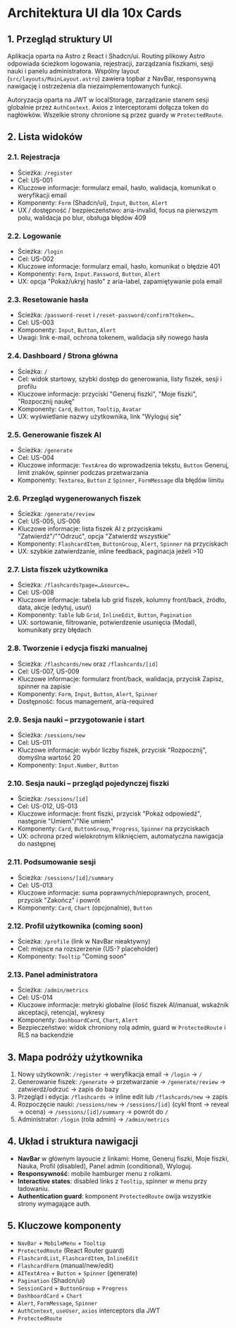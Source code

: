 # Architektura UI dla 10x Cards

## 1. Przegląd struktury UI

Aplikacja oparta na Astro z React i Shadcn/ui. Routing plikowy Astro odpowiada ścieżkom logowania, rejestracji, zarządzania fiszkami, sesji nauki i panelu administratora. Wspólny layout (`src/layouts/MainLayout.astro`) zawiera topbar z NavBar, responsywną nawigację i ostrzeżenia dla niezaimplementowanych funkcji.

Autoryzacja oparta na JWT w localStorage, zarządzanie stanem sesji globalnie przez `AuthContext`. Axios z interceptorami dołącza token do nagłówków. Wszelkie strony chronione są przez guardy w `ProtectedRoute`.

## 2. Lista widoków

### 2.1. Rejestracja
- Ścieżka: `/register`
- Cel: US-001
- Kluczowe informacje: formularz email, hasło, walidacja, komunikat o weryfikacji email
- Komponenty: `Form` (Shadcn/ui), `Input`, `Button`, `Alert`
- UX / dostępność / bezpieczeństwo: aria-invalid, focus na pierwszym polu, walidacja po blur, obsługa błędów 409

### 2.2. Logowanie
- Ścieżka: `/login`
- Cel: US-002
- Kluczowe informacje: formularz email, hasło, komunikat o błędzie 401
- Komponenty: `Form`, `Input.Password`, `Button`, `Alert`
- UX: opcja "Pokaż/ukryj hasło" z aria-label, zapamiętywanie pola email

### 2.3. Resetowanie hasła
- Ścieżka: `/password-reset` i `/reset-password/confirm?token=…`
- Cel: US-003
- Komponenty: `Input`, `Button`, `Alert`
- Uwagi: link e-mail, ochrona tokenem, walidacja siły nowego hasła

### 2.4. Dashboard / Strona główna
- Ścieżka: `/`
- Cel: widok startowy, szybki dostęp do generowania, listy fiszek, sesji i profilu
- Kluczowe informacje: przyciski "Generuj fiszki", "Moje fiszki", "Rozpocznij naukę"
- Komponenty: `Card`, `Button`, `Tooltip`, `Avatar`
- UX: wyświetlanie nazwy użytkownika, link "Wyloguj się"

### 2.5. Generowanie fiszek AI
- Ścieżka: `/generate`
- Cel: US-004
- Kluczowe informacje: `TextArea` do wprowadzenia tekstu, `Button` Generuj, limit znaków, spinner podczas przetwarzania
- Komponenty: `Textarea`, `Button` z `Spinner`, `FormMessage` dla błędów limitu

### 2.6. Przegląd wygenerowanych fiszek
- Ścieżka: `/generate/review`
- Cel: US-005, US-006
- Kluczowe informacje: lista fiszek AI z przyciskami "Zatwierdź"/""Odrzuć", opcja "Zatwierdź wszystkie"
- Komponenty: `FlashcardItem`, `ButtonGroup`, `Alert`, `Spinner` na przyciskach
- UX: szybkie zatwierdzanie, inline feedback, paginacja jeżeli >10

### 2.7. Lista fiszek użytkownika
- Ścieżka: `/flashcards?page=…&source=…`
- Cel: US-008
- Kluczowe informacje: tabela lub grid fiszek, kolumny front/back, źródło, data, akcje (edytuj, usuń)
- Komponenty: `Table` lub `Grid`, `InlineEdit`, `Button`, `Pagination`
- UX: sortowanie, filtrowanie, potwierdzenie usunięcia (Modal), komunikaty przy błędach

### 2.8. Tworzenie i edycja fiszki manualnej
- Ścieżka: `/flashcards/new` oraz `/flashcards/[id]`
- Cel: US-007, US-009
- Kluczowe informacje: formularz front/back, walidacja, przycisk Zapisz, spinner na zapisie
- Komponenty: `Form`, `Input`, `Button`, `Alert`, `Spinner`
- Dostępność: focus management, aria-required

### 2.9. Sesja nauki – przygotowanie i start
- Ścieżka: `/sessions/new`
- Cel: US-011
- Kluczowe informacje: wybór liczby fiszek, przycisk "Rozpocznij", domyślna wartość 20
- Komponenty: `Input.Number`, `Button`

### 2.10. Sesja nauki – przegląd pojedynczej fiszki
- Ścieżka: `/sessions/[id]`
- Cel: US-012, US-013
- Kluczowe informacje: front fiszki, przycisk "Pokaż odpowiedź", następnie "Umiem"/"Nie umiem"
- Komponenty: `Card`, `ButtonGroup`, `Progress`, `Spinner` na przyciskach
- UX: ochrona przed wielokrotnym kliknięciem, automatyczna nawigacja do następnej

### 2.11. Podsumowanie sesji
- Ścieżka: `/sessions/[id]/summary`
- Cel: US-013
- Kluczowe informacje: suma poprawnych/niepoprawnych, procent, przycisk "Zakończ" i powrót
- Komponenty: `Card`, `Chart` (opcjonalnie), `Button`

### 2.12. Profil użytkownika (coming soon)
- Ścieżka: `/profile` (link w NavBar nieaktywny)
- Cel: miejsce na rozszerzenie (US-? placeholder)
- Komponenty: `Tooltip` "Coming soon"

### 2.13. Panel administratora
- Ścieżka: `/admin/metrics`
- Cel: US-014
- Kluczowe informacje: metryki globalne (ilość fiszek AI/manual, wskaźnik akceptacji, retencja), wykresy
- Komponenty: `DashboardCard`, `Chart`, `Alert`
- Bezpieczeństwo: widok chroniony rolą admin, guard w `ProtectedRoute` i RLS na backendzie

## 3. Mapa podróży użytkownika

1. Nowy użytkownik: `/register` → weryfikacja email → `/login` → `/`
2. Generowanie fiszek: `/generate` → przetwarzanie → `/generate/review` → zatwierdź/odrzuć → zapis do bazy
3. Przegląd i edycja: `/flashcards` → inline edit lub `/flashcards/new` → zapis
4. Rozpoczęcie nauki: `/sessions/new` → `/sessions/[id]` (cykl front → reveal → ocena) → `/sessions/[id]/summary` → powrót do `/`
5. Administrator: `/login` (rola admin) → `/admin/metrics`

## 4. Układ i struktura nawigacji

- **NavBar** w głównym layoucie z linkami: Home, Generuj fiszki, Moje fiszki, Nauka, Profil (disabled), Panel admin (conditional), Wyloguj.
- **Responsywność**: mobile hamburger menu z rolkami.
- **Interactive states**: disabled links z `Tooltip`, spinner w menu przy ładowaniu.
- **Authentication guard**: komponent `ProtectedRoute` owija wszystkie strony wymagające auth.

## 5. Kluczowe komponenty

- `NavBar` + `MobileMenu` + `Tooltip`
- `ProtectedRoute` (React Router guard)
- `FlashcardList`, `FlashcardItem`, `InlineEdit`
- `FlashcardForm` (manual/new/edit)
- `AITextArea` + `Button` + `Spinner` (generate)
- `Pagination` (Shadcn/ui)
- `SessionCard` + `ButtonGroup` + `Progress`
- `DashboardCard` + `Chart`
- `Alert`, `FormMessage`, `Spinner`
- `AuthContext`, `useUser`, `axios` interceptors dla JWT
- `ProtectedRoute` 